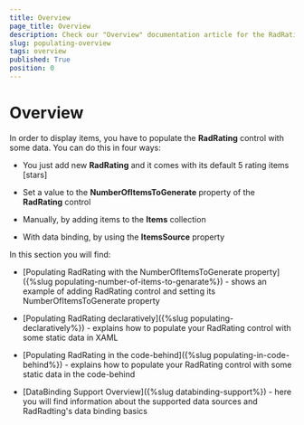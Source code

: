 ```yaml
---
title: Overview
page_title: Overview
description: Check our "Overview" documentation article for the RadRating WPF control.
slug: populating-overview
tags: overview
published: True
position: 0
---
```


# Overview

In order to display items, you have to populate the __RadRating__ control with some data. You can do this in four ways:		

* You just add new __RadRating__ and it comes with its default 5 rating items [stars]		  

* Set a value to the __NumberOfItemsToGenerate__ property of the __RadRating__ control		  

* Manually, by adding items to the __Items__ collection		  

* With data binding, by using the __ItemsSource__ property		  

In this section you will find:

* [Populating RadRating with the NumberOfItemsToGenerate property]({%slug populating-number-of-items-to-genarate%}) - shows an example of adding RadRating control and setting its NumberOfItemsToGenerate property		  

* [Populating RadRating declaratively]({%slug populating-declaratively%}) - explains how to populate your RadRating control with some static data in XAML		  

* [Populating RadRating in the code-behind]({%slug populating-in-code-behind%}) - explains how to populate your RadRating control with some static data in the code-behind		  

* [DataBinding Support Overview]({%slug databinding-support%}) - here you will find information about the supported data sources and RadRadting's data binding basics